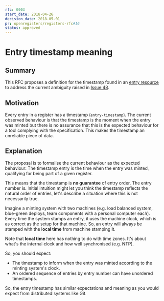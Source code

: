 ```yaml
---
rfc: 0003
start_date: 2018-04-26
decision_date: 2018-05-01
pr: openregisters/registers-rfc#16
status: approved
---
```


# Entry timestamp meaning

## Summary

This RFC proposes a definition for the timestamp found in an [entry
resource][entry-res] to address the current ambiguity raised in
[Issue 48][issue-48].


## Motivation

Every entry in a register has a timestamp (`entry-timestamp`). The current
observed behaviour is that the timestamp is the moment when the entry was
minted but there is no assurance that this is the expected behaviour for a tool
complying with the specification. This makes the timestamp an unreliable piece
of data.

## Explanation

The proposal is to formalise the current behaviour as the expected behaviour:
The timestamp entry is the time when the entry was minted, qualifying for
being part of a given register.

This means that the timestamp is **no guarantee** of entry order. The entry
number is. Initial intuition might let you think the timestamp reflects the
natural order of entries, let's describe a situation where this is not
necessarily true.

Imagine a minting system with two machines (e.g. load balanced system,
blue-green deploys, team components with a personal computer each). Every time
the system stamps an entry, it uses the machine clock, which is as correct as
the setup for that machine. So, an entry will always be stamped with the
**local time** from machine stamping it.

Note that **local time** here has nothing to do with time zones. It's about
what's the internal clock and how well synchronised (e.g. NTP).

So, you should expect:

* The timestamp to inform when the entry was minted according to the minting
  system's clock.
* An ordered sequence of entries by entry number can have unordered timestamps.

So, the entry timestamp has similar expectations and meaning as you would
expect from distributed systems like Git.


[entry-res]: http://openregister.github.io/specification/#entry-resource
[issue-48]: https://github.com/openregister/specification/issues/48
